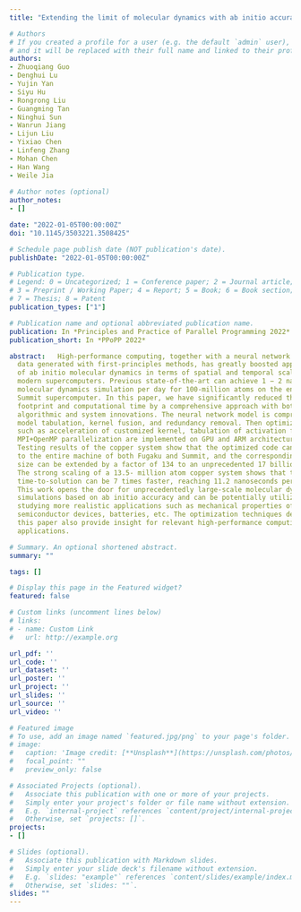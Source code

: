 ```yaml
---
title: "Extending the limit of molecular dynamics with ab initio accuracy to 10 billion atoms"

# Authors
# If you created a profile for a user (e.g. the default `admin` user), write the username (folder name) here 
# and it will be replaced with their full name and linked to their profile.
authors:
- Zhuoqiang Guo
- Denghui Lu
- Yujin Yan
- Siyu Hu
- Rongrong Liu
- Guangming Tan
- Ninghui Sun
- Wanrun Jiang
- Lijun Liu
- Yixiao Chen
- Linfeng Zhang
- Mohan Chen
- Han Wang
- Weile Jia    
 
# Author notes (optional)
author_notes:
- []

date: "2022-01-05T00:00:00Z"
doi: "10.1145/3503221.3508425"

# Schedule page publish date (NOT publication's date).
publishDate: "2022-01-05T00:00:00Z"

# Publication type.
# Legend: 0 = Uncategorized; 1 = Conference paper; 2 = Journal article;
# 3 = Preprint / Working Paper; 4 = Report; 5 = Book; 6 = Book section;
# 7 = Thesis; 8 = Patent
publication_types: ["1"]

# Publication name and optional abbreviated publication name.
publication: In *Principles and Practice of Parallel Programming 2022*
publication_short: In *PPoPP 2022*

abstract:   High-performance computing, together with a neural network model trained from
  data generated with first-principles methods, has greatly boosted applications
  of ab initio molecular dynamics in terms of spatial and temporal scales on
  modern supercomputers. Previous state-of-the-art can achieve 1 − 2 nanoseconds
  molecular dynamics simulation per day for 100-million atoms on the entire
  Summit supercomputer. In this paper, we have significantly reduced the memory
  footprint and computational time by a comprehensive approach with both
  algorithmic and system innovations. The neural network model is compressed by
  model tabulation, kernel fusion, and redundancy removal. Then optimizations
  such as acceleration of customized kernel, tabulation of activation function,
  MPI+OpenMP parallelization are implemented on GPU and ARM architectures.
  Testing results of the copper system show that the optimized code can scale up
  to the entire machine of both Fugaku and Summit, and the corresponding system
  size can be extended by a factor of 134 to an unprecedented 17 billion atoms.
  The strong scaling of a 13.5- million atom copper system shows that the
  time-to-solution can be 7 times faster, reaching 11.2 nanoseconds per day.
  This work opens the door for unprecedentedly large-scale molecular dynamics
  simulations based on ab initio accuracy and can be potentially utilized in
  studying more realistic applications such as mechanical properties of metals,
  semiconductor devices, batteries, etc. The optimization techniques detailed in
  this paper also provide insight for relevant high-performance computing
  applications.

# Summary. An optional shortened abstract.
summary: ""

tags: []

# Display this page in the Featured widget?
featured: false

# Custom links (uncomment lines below)
# links:
# - name: Custom Link
#   url: http://example.org

url_pdf: ''
url_code: ''
url_dataset: ''
url_poster: ''
url_project: ''
url_slides: ''
url_source: ''
url_video: ''

# Featured image
# To use, add an image named `featured.jpg/png` to your page's folder. 
# image:
#   caption: 'Image credit: [**Unsplash**](https://unsplash.com/photos/pLCdAaMFLTE)'
#   focal_point: ""
#   preview_only: false

# Associated Projects (optional).
#   Associate this publication with one or more of your projects.
#   Simply enter your project's folder or file name without extension.
#   E.g. `internal-project` references `content/project/internal-project/index.md`.
#   Otherwise, set `projects: []`.
projects:
- []

# Slides (optional).
#   Associate this publication with Markdown slides.
#   Simply enter your slide deck's filename without extension.
#   E.g. `slides: "example"` references `content/slides/example/index.md`.
#   Otherwise, set `slides: ""`.
slides: ""
---
```



